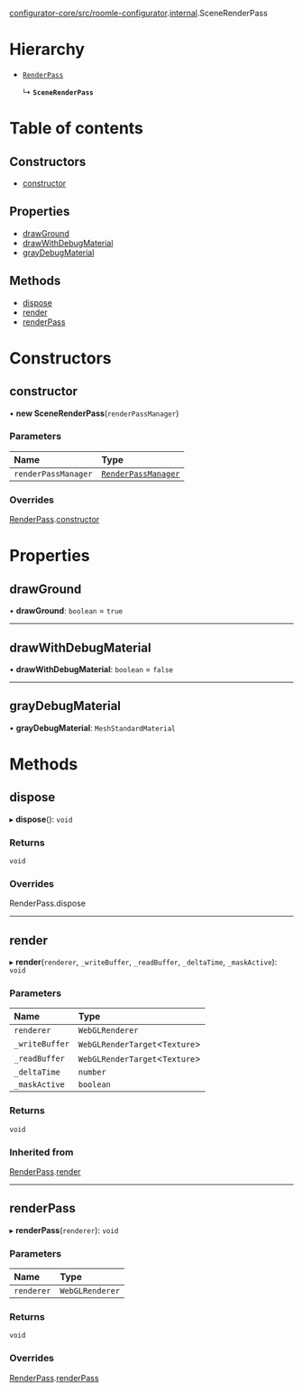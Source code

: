 [configurator-core/src/roomle-configurator](../modules/configurator_core_src_roomle_configurator.md).[internal](../modules/configurator_core_src_roomle_configurator._internal_.md).SceneRenderPass

# Hierarchy

- [`RenderPass`](configurator_core_src_roomle_configurator._internal_.RenderPass.md)

  ↳ **`SceneRenderPass`**

# Table of contents

## Constructors

- [constructor](configurator_core_src_roomle_configurator._internal_.SceneRenderPass.md#constructor)

## Properties

- [drawGround](configurator_core_src_roomle_configurator._internal_.SceneRenderPass.md#drawground)
- [drawWithDebugMaterial](configurator_core_src_roomle_configurator._internal_.SceneRenderPass.md#drawwithdebugmaterial)
- [grayDebugMaterial](configurator_core_src_roomle_configurator._internal_.SceneRenderPass.md#graydebugmaterial)

## Methods

- [dispose](configurator_core_src_roomle_configurator._internal_.SceneRenderPass.md#dispose)
- [render](configurator_core_src_roomle_configurator._internal_.SceneRenderPass.md#render)
- [renderPass](configurator_core_src_roomle_configurator._internal_.SceneRenderPass.md#renderpass)

# Constructors

## constructor

• **new SceneRenderPass**(`renderPassManager`)

### Parameters

| Name | Type |
| :------ | :------ |
| `renderPassManager` | [`RenderPassManager`](configurator_core_src_roomle_configurator._internal_.RenderPassManager.md) |

### Overrides

[RenderPass](configurator_core_src_roomle_configurator._internal_.RenderPass.md).[constructor](configurator_core_src_roomle_configurator._internal_.RenderPass.md#constructor)

# Properties

## drawGround

• **drawGround**: `boolean` = `true`

___

## drawWithDebugMaterial

• **drawWithDebugMaterial**: `boolean` = `false`

___

## grayDebugMaterial

• **grayDebugMaterial**: `MeshStandardMaterial`

# Methods

## dispose

▸ **dispose**(): `void`

### Returns

`void`

### Overrides

RenderPass.dispose

___

## render

▸ **render**(`renderer`, `_writeBuffer`, `_readBuffer`, `_deltaTime`, `_maskActive`): `void`

### Parameters

| Name | Type |
| :------ | :------ |
| `renderer` | `WebGLRenderer` |
| `_writeBuffer` | `WebGLRenderTarget`<`Texture`\> |
| `_readBuffer` | `WebGLRenderTarget`<`Texture`\> |
| `_deltaTime` | `number` |
| `_maskActive` | `boolean` |

### Returns

`void`

### Inherited from

[RenderPass](configurator_core_src_roomle_configurator._internal_.RenderPass.md).[render](configurator_core_src_roomle_configurator._internal_.RenderPass.md#render)

___

## renderPass

▸ **renderPass**(`renderer`): `void`

### Parameters

| Name | Type |
| :------ | :------ |
| `renderer` | `WebGLRenderer` |

### Returns

`void`

### Overrides

[RenderPass](configurator_core_src_roomle_configurator._internal_.RenderPass.md).[renderPass](configurator_core_src_roomle_configurator._internal_.RenderPass.md#renderpass)
